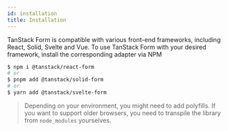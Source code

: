 ```yaml
---
id: installation
title: Installation
---
```


TanStack Form is compatible with various front-end frameworks, including React, Solid, Svelte and Vue. To use TanStack Form with your desired framework, install the corresponding adapter via NPM

```bash
$ npm i @tanstack/react-form
# or
$ pnpm add @tanstack/solid-form
# or
$ yarn add @tanstack/svelte-form
```

> Depending on your environment, you might need to add polyfills. If you want to support older browsers, you need to transpile the library from `node_modules` yourselves.
